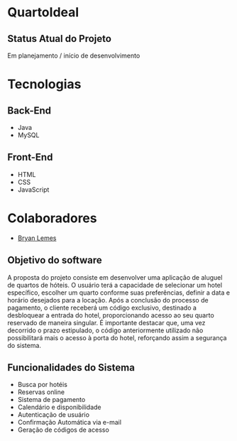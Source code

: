 # QuartoIdeal

## Status Atual do Projeto
Em planejamento / início de desenvolvimento

# Tecnologias
## Back-End
* Java
* MySQL
  
## Front-End
* HTML
* CSS
* JavaScript

# Colaboradores
  * [Bryan Lemes](https://github.com/BryanMzili)


## Objetivo do software
A proposta do projeto consiste em desenvolver uma aplicação de aluguel de quartos de hóteis. 
O usuário terá a capacidade de selecionar um hotel específico, escolher um quarto conforme suas preferências, definir a data e horário desejados para a locação.
Após a conclusão do processo de pagamento, o cliente receberá um código exclusivo, destinado a desbloquear a entrada do hotel, proporcionando acesso ao seu quarto reservado de maneira singular.
É importante destacar que, uma vez decorrido o prazo estipulado, o código anteriormente utilizado não possibilitará mais o acesso à porta do hotel, reforçando assim a segurança do sistema.


## Funcionalidades do Sistema
* Busca por hotéis 
* Reservas online
* Sistema de pagamento
* Calendário e disponibilidade
* Autenticação de usuário
* Confirmação Automática via e-mail
* Geração de códigos de acesso
